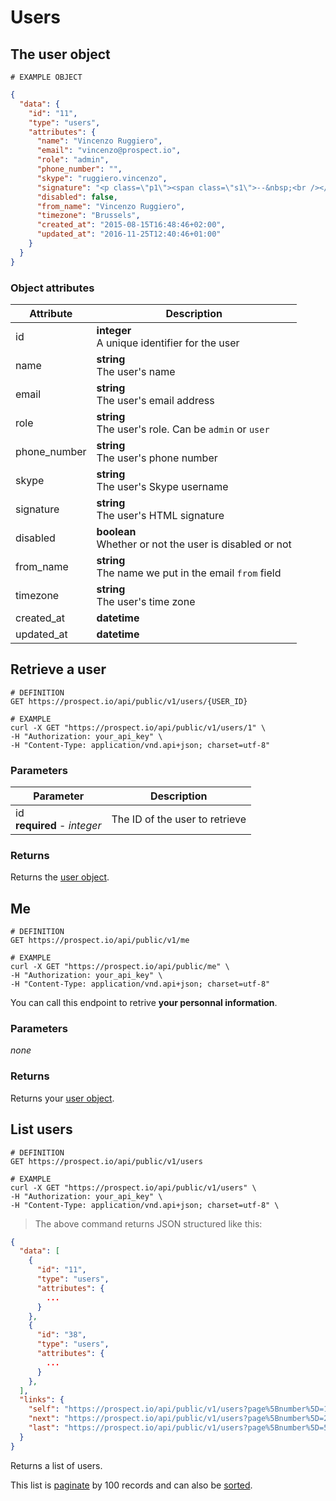 # Users
## The user object
```
# EXAMPLE OBJECT
```

```json
{
  "data": {
    "id": "11",
    "type": "users",
    "attributes": {
      "name": "Vincenzo Ruggiero",
      "email": "vincenzo@prospect.io",
      "role": "admin",
      "phone_number": "",
      "skype": "ruggiero.vincenzo",
      "signature": "<p class=\"p1\"><span class=\"s1\">--&nbsp;<br /></span><span class=\"s1\"><strong>Vincenzo Ruggiero<br /></strong></span><span class=\"s1\">Founder<br /></span><span class=\"s2\"><a href=\"https://prospect.io/\"><strong>Prospect.io</strong><br /></a></span><span class=\"s2\"><a href=\"mailto:vincenzo@prospect.io\">vincenzo@prospect.io</a></span></p>",
      "disabled": false,
      "from_name": "Vincenzo Ruggiero",
      "timezone": "Brussels",
      "created_at": "2015-08-15T16:48:46+02:00",
      "updated_at": "2016-11-25T12:40:46+01:00"
    }
  }
}
```

### Object attributes
Attribute | Description
--------- | -----------
id | **integer** <br />A unique identifier for the user
name | **string** <br />The user's name
email | **string** <br />The user's email address
role | **string** <br />The user's role. Can be `admin` or `user`
phone_number | **string** <br />The user's phone number
skype | **string** <br />The user's Skype username
signature | **string** <br />The user's HTML signature
disabled | **boolean** <br />Whether or not the user is disabled or not
from_name | **string** <br />The name we put in the email `from` field
timezone | **string** <br />The user's time zone
created_at | **datetime** | ISO 8601 format with timezone offset
updated_at | **datetime** | ISO 8601 format with timezone offset

## Retrieve a user
```shell
# DEFINITION
GET https://prospect.io/api/public/v1/users/{USER_ID}

# EXAMPLE
curl -X GET "https://prospect.io/api/public/v1/users/1" \
-H "Authorization: your_api_key" \
-H "Content-Type: application/vnd.api+json; charset=utf-8"
```

### Parameters
Parameter | Description
--------- | -----------
id<br />**required** - *integer* | The ID of the user to retrieve

### Returns
Returns the [user object](#the-user-object).

## Me
```shell
# DEFINITION
GET https://prospect.io/api/public/v1/me

# EXAMPLE
curl -X GET "https://prospect.io/api/public/me" \
-H "Authorization: your_api_key" \
-H "Content-Type: application/vnd.api+json; charset=utf-8"
```

You can call this endpoint to retrive **your personnal information**.

### Parameters
*none*

### Returns
Returns your [user object](#the-user-object).

## List users
```shell
# DEFINITION
GET https://prospect.io/api/public/v1/users

# EXAMPLE
curl -X GET "https://prospect.io/api/public/v1/users" \
-H "Authorization: your_api_key" \
-H "Content-Type: application/vnd.api+json; charset=utf-8" \
```

> The above command returns JSON structured like this:

```json
{
  "data": [
    {
      "id": "11",
      "type": "users",
      "attributes": {
        ...
      }
    },
    {
      "id": "38",
      "type": "users",
      "attributes": {
        ...
      }
    },
  ],
  "links": {
    "self": "https://prospect.io/api/public/v1/users?page%5Bnumber%5D=1&page%5Bsize%5D=100",
    "next": "https://prospect.io/api/public/v1/users?page%5Bnumber%5D=2&page%5Bsize%5D=100",
    "last": "https://prospect.io/api/public/v1/users?page%5Bnumber%5D=5&page%5Bsize%5D=100"
  }
}
```

Returns a list of users.

This list is [paginate](#pagination) by 100 records and can also be [sorted](#sorting).
